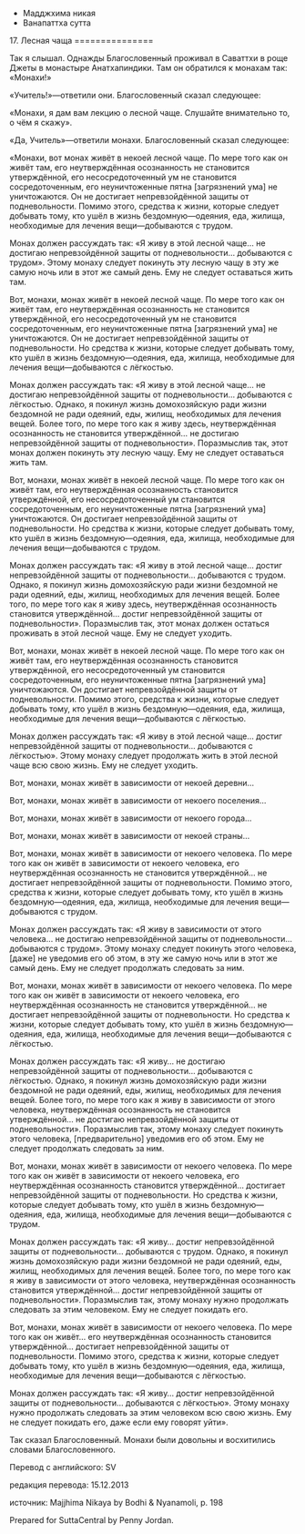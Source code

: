 









* Мадджхима никая
* Ванапаттха сутта


17\. Лесная чаща
\=\=\=\=\=\=\=\=\=\=\=\=\=\=\=



Так я слышал\. Однажды Благословенный проживал в Саваттхи в роще Джеты в монастыре Анатхапиндики\. Там он обратился к монахам так: «Монахи\!»


«Учитель\!»—ответили они\. Благословенный сказал следующее:


«Монахи, я дам вам лекцию о лесной чаще\. Слушайте внимательно то, о чём я скажу»\.


«Да, Учитель»—ответили монахи\. Благословенный сказал следующее:


«Монахи, вот монах живёт в некоей лесной чаще\. По мере того как он живёт там, его неутверждённая осознанность не становится утверждённой, его несосредоточенный ум не становится сосредоточенным, его неуничтоженные пятна \[загрязнений ума\] не уничтожаются\. Он не достигает непревзойдённой защиты от подневольности\. Помимо этого, средства к жизни, которые следует добывать тому, кто ушёл в жизнь бездомную—одеяния, еда, жилища, необходимые для лечения вещи—добываются с трудом\.


Монах должен рассуждать так: «Я живу в этой лесной чаще… не достигаю непревзойдённой защиты от подневольности… добываются с трудом»\. Этому монаху следует покинуть эту лесную чащу в эту же самую ночь или в этот же самый день\. Ему не следует оставаться жить там\.


Вот, монахи, монах живёт в некоей лесной чаще\. По мере того как он живёт там, его неутверждённая осознанность не становится утверждённой, его несосредоточенный ум не становится сосредоточенным, его неуничтоженные пятна \[загрязнений ума\] не уничтожаются\. Он не достигает непревзойдённой защиты от подневольности\. Но средства к жизни, которые следует добывать тому, кто ушёл в жизнь бездомную—одеяния, еда, жилища, необходимые для лечения вещи—добываются с лёгкостью\.


Монах должен рассуждать так: «Я живу в этой лесной чаще… не достигаю непревзойдённой защиты от подневольности… добываются с лёгкостью\. Однако, я покинул жизнь домохозяйскую ради жизни бездомной не ради одеяний, еды, жилищ, необходимых для лечения вещей\. Более того, по мере того как я живу здесь, неутверждённая осознанность не становится утверждённой… не достигаю непревзойдённой защиты от подневольности»\. Поразмыслив так, этот монах должен покинуть эту лесную чащу\. Ему не следует оставаться жить там\.


Вот, монахи, монах живёт в некоей лесной чаще\. По мере того как он живёт там, его неутверждённая осознанность становится утверждённой, его несосредоточенный ум становится сосредоточенным, его неуничтоженные пятна \[загрязнений ума\] уничтожаются\. Он достигает непревзойдённой защиты от подневольности\. Но средства к жизни, которые следует добывать тому, кто ушёл в жизнь бездомную—одеяния, еда, жилища, необходимые для лечения вещи—добываются с трудом\.


Монах должен рассуждать так: «Я живу в этой лесной чаще… достиг непревзойдённой защиты от подневольности… добываются с трудом\. Однако, я покинул жизнь домохозяйскую ради жизни бездомной не ради одеяний, еды, жилищ, необходимых для лечения вещей\. Более того, по мере того как я живу здесь, неутверждённая осознанность становится утверждённой… достиг непревзойдённой защиты от подневольности»\. Поразмыслив так, этот монах должен остаться проживать в этой лесной чаще\. Ему не следует уходить\.


Вот, монахи, монах живёт в некоей лесной чаще\. По мере того как он живёт там, его неутверждённая осознанность становится утверждённой, его несосредоточенный ум становится сосредоточенным, его неуничтоженные пятна \[загрязнений ума\] уничтожаются\. Он достигает непревзойдённой защиты от подневольности\. Помимо этого, средства к жизни, которые следует добывать тому, кто ушёл в жизнь бездомную—одеяния, еда, жилища, необходимые для лечения вещи—добываются с лёгкостью\.


Монах должен рассуждать так: «Я живу в этой лесной чаще… достиг непревзойдённой защиты от подневольности… добываются с лёгкостью»\. Этому монаху следует продолжать жить в этой лесной чаще всю свою жизнь\. Ему не следует уходить\.


Вот, монахи, монах живёт в зависимости от некоей деревни…


Вот, монахи, монах живёт в зависимости от некоего поселения…


Вот, монахи, монах живёт в зависимости от некоего города…


Вот, монахи, монах живёт в зависимости от некоей страны…


Вот, монахи, монах живёт в зависимости от некоего человека\. По мере того как он живёт в зависимости от некоего человека, его неутверждённая осознанность не становится утверждённой… не достигает непревзойдённой защиты от подневольности\. Помимо этого, средства к жизни, которые следует добывать тому, кто ушёл в жизнь бездомную—одеяния, еда, жилища, необходимые для лечения вещи—добываются с трудом\.


Монах должен рассуждать так: «Я живу в зависимости от этого человека… не достигаю непревзойдённой защиты от подневольности… добываются с трудом»\. Этому монаху следует покинуть этого человека, \[даже\] не уведомив его об этом, в эту же самую ночь или в этот же самый день\. Ему не следует продолжать следовать за ним\.


Вот, монахи, монах живёт в зависимости от некоего человека\. По мере того как он живёт в зависимости от некоего человека, его неутверждённая осознанность не становится утверждённой… не достигает непревзойдённой защиты от подневольности\. Но средства к жизни, которые следует добывать тому, кто ушёл в жизнь бездомную—одеяния, еда, жилища, необходимые для лечения вещи—добываются с лёгкостью\.


Монах должен рассуждать так: «Я живу… не достигаю непревзойдённой защиты от подневольности… добываются с лёгкостью\. Однако, я покинул жизнь домохозяйскую ради жизни бездомной не ради одеяний, еды, жилищ, необходимых для лечения вещей\. Более того, по мере того как я живу в зависимости от этого человека, неутверждённая осознанность не становится утверждённой… не достигаю непревзойдённой защиты от подневольности»\. Поразмыслив так, этому монаху следует покинуть этого человека, \[предварительно\] уведомив его об этом\. Ему не следует продолжать следовать за ним\.


Вот, монахи, монах живёт в зависимости от некоего человека\. По мере того как он живёт в зависимости от некоего человека, его неутверждённая осознанность становится утверждённой… достигает непревзойдённой защиты от подневольности\. Но средства к жизни, которые следует добывать тому, кто ушёл в жизнь бездомную—одеяния, еда, жилища, необходимые для лечения вещи—добываются с трудом\.


Монах должен рассуждать так: «Я живу… достиг непревзойдённой защиты от подневольности… добываются с трудом\. Однако, я покинул жизнь домохозяйскую ради жизни бездомной не ради одеяний, еды, жилищ, необходимых для лечения вещей\. Более того, по мере того как я живу в зависимости от этого человека, неутверждённая осознанность становится утверждённой… достиг непревзойдённой защиты от подневольности»\. Поразмыслив так, этому монаху нужно продолжать следовать за этим человеком\. Ему не следует покидать его\.


Вот, монахи, монах живёт в зависимости от некоего человека\. По мере того как он живёт… его неутверждённая осознанность становится утверждённой… достигает непревзойдённой защиты от подневольности\. Помимо этого, средства к жизни, которые следует добывать тому, кто ушёл в жизнь бездомную—одеяния, еда, жилища, необходимые для лечения вещи—добываются с лёгкостью\.


Монах должен рассуждать так: «Я живу… достиг непревзойдённой защиты от подневольности… добываются с лёгкостью»\. Этому монаху нужно продолжать следовать за этим человеком всю свою жизнь\. Ему не следует покидать его, даже если ему говорят уйти»\.


Так сказал Благословенный\. Монахи были довольны и восхитились словами Благословенного\.



Перевод с английского: SV


редакция перевода: 15\.12\.2013


источник: Majjhima Nikaya by Bodhi & Nyanamoli, p\. 198


Prepared for SuttaCentral by Penny Jordan\.






